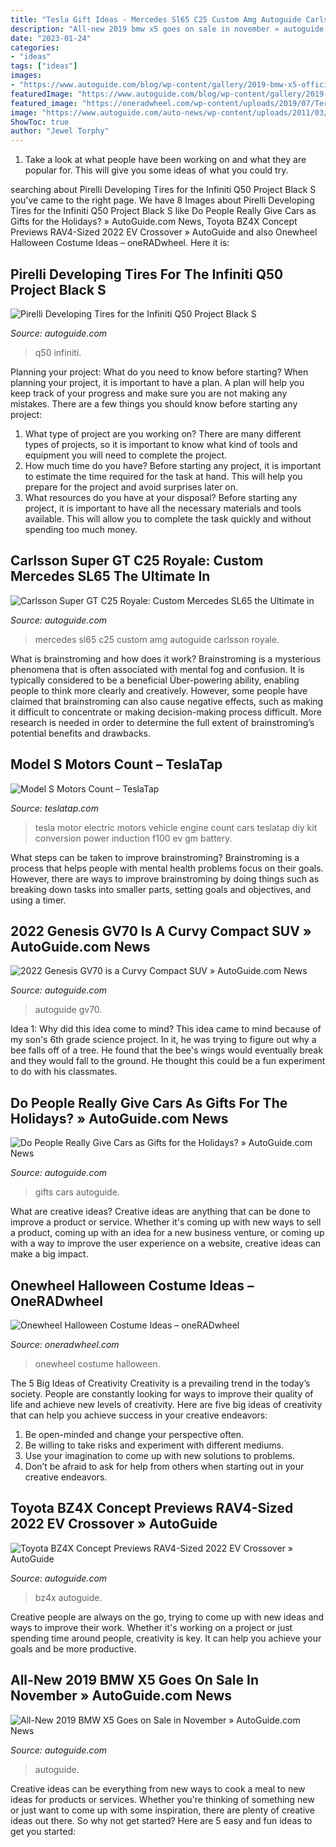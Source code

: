 ```yaml
---
title: "Tesla Gift Ideas - Mercedes Sl65 C25 Custom Amg Autoguide Carlsson Royale"
description: "All-new 2019 bmw x5 goes on sale in november » autoguide.com news"
date: "2023-01-24"
categories:
- "ideas"
tags: ["ideas"]
images:
- "https://www.autoguide.com/blog/wp-content/gallery/2019-bmw-x5-official-gallery/2019-bmw-x5-06.jpg"
featuredImage: "https://www.autoguide.com/blog/wp-content/gallery/2019-bmw-x5-official-gallery/2019-bmw-x5-06.jpg"
featured_image: "https://oneradwheel.com/wp-content/uploads/2019/07/Terry-Halloween-Onewheel-Costume-768x1024.jpg"
image: "https://www.autoguide.com/auto-news/wp-content/uploads/2011/03/carlsson_c25_royale_mercedes_sl65_amg_01-1024x768.jpg"
ShowToc: true
author: "Jewel Torphy"
---
```



1. Take a look at what people have been working on and what they are popular for. This will give you some ideas of what you could try. 

	

		
searching about Pirelli Developing Tires for the Infiniti Q50 Project Black S you've came to the right page. We have 8 Images about Pirelli Developing Tires for the Infiniti Q50 Project Black S like Do People Really Give Cars as Gifts for the Holidays? » AutoGuide.com News, Toyota BZ4X Concept Previews RAV4-Sized 2022 EV Crossover » AutoGuide and also Onewheel Halloween Costume Ideas – oneRADwheel. Here it is:
		
    
## Pirelli Developing Tires For The Infiniti Q50 Project Black S

<img loading=lazy src="https://www.autoguide.com/blog/wp-content/gallery/infiniti-q50-project-black-s-official-gallery/infiniti-q50-project-s-04.jpg" onerror="this.onerror=null;this.src='https://tse4.mm.bing.net/th?id=OIP.oZGT_2VFgazeK_Jzr_DU-QHaE8&amp;pid=15.1';" alt="Pirelli Developing Tires for the Infiniti Q50 Project Black S">

_Source: autoguide.com_

>q50 infiniti. 

	

Planning your project: What do you need to know before starting?
When planning your project, it is important to have a plan. A plan will help you keep track of your progress and make sure you are not making any mistakes. There are a few things you should know before starting any project:
1. What type of project are you working on? There are many different types of projects, so it is important to know what kind of tools and equipment you will need to complete the project.
2. How much time do you have? Before starting any project, it is important to estimate the time required for the task at hand. This will help you prepare for the project and avoid surprises later on.
3. What resources do you have at your disposal? Before starting any project, it is important to have all the necessary materials and tools available. This will allow you to complete the task quickly and without spending too much money.

    
## Carlsson Super GT C25 Royale: Custom Mercedes SL65 The Ultimate In

<img loading=lazy src="https://www.autoguide.com/auto-news/wp-content/uploads/2011/03/carlsson_c25_royale_mercedes_sl65_amg_01-1024x768.jpg" onerror="this.onerror=null;this.src='https://tse3.mm.bing.net/th?id=OIP.Q1kvgDC5YBy-3dBMClN4VwHaFj&amp;pid=15.1';" alt="Carlsson Super GT C25 Royale: Custom Mercedes SL65 the Ultimate in">

_Source: autoguide.com_

>mercedes sl65 c25 custom amg autoguide carlsson royale. 

	

What is brainstroming and how does it work?
Brainstroming is a mysterious phenomena that is often associated with mental fog and confusion. It is typically considered to be a beneficial Über-powering ability, enabling people to think more clearly and creatively. However, some people have claimed that brainstroming can also cause negative effects, such as making it difficult to concentrate or making decision-making process difficult. More research is needed in order to determine the full extent of brainstroming’s potential benefits and drawbacks.

    
## Model S Motors Count – TeslaTap

<img loading=lazy src="https://teslatap.com/wp-content/uploads/2013/01/tesla-motor.jpg" onerror="this.onerror=null;this.src='https://tse4.mm.bing.net/th?id=OIP.aoNyaIzsBvI-jNaFaRRkAQAAAA&amp;pid=15.1';" alt="Model S Motors Count – TeslaTap">

_Source: teslatap.com_

>tesla motor electric motors vehicle engine count cars teslatap diy kit conversion power induction f100 ev gm battery. 

	

What steps can be taken to improve brainstroming?
Brainstroming is a process that helps people with mental health problems focus on their goals. However, there are ways to improve brainstroming by doing things such as breaking down tasks into smaller parts, setting goals and objectives, and using a timer.

    
## 2022 Genesis GV70 Is A Curvy Compact SUV » AutoGuide.com News

<img loading=lazy src="https://www.autoguide.com/blog/wp-content/uploads/2020/10/2022-Genesis-GV70-Featured.jpg" onerror="this.onerror=null;this.src='https://tse2.mm.bing.net/th?id=OIP.1OuqPQ7RM2AGHPuJT4fNAQHaEi&amp;pid=15.1';" alt="2022 Genesis GV70 is a Curvy Compact SUV » AutoGuide.com News">

_Source: autoguide.com_

>autoguide gv70. 

	

Idea 1: Why did this idea come to mind?
This idea came to mind because of my son's 6th grade science project. In it, he was trying to figure out why a bee falls off of a tree. He found that the bee's wings would eventually break and they would fall to the ground. He thought this could be a fun experiment to do with his classmates.

    
## Do People Really Give Cars As Gifts For The Holidays? » AutoGuide.com News

<img loading=lazy src="https://www.autoguide.com/auto-news/wp-content/uploads/2010/12/holiday-gifts-new-car.jpg" onerror="this.onerror=null;this.src='https://tse4.mm.bing.net/th?id=OIP.cT1WNnErFRzH9uxgqRJHowHaEB&amp;pid=15.1';" alt="Do People Really Give Cars as Gifts for the Holidays? » AutoGuide.com News">

_Source: autoguide.com_

>gifts cars autoguide. 

	

What are creative ideas?
Creative ideas are anything that can be done to improve a product or service. Whether it's coming up with new ways to sell a product, coming up with an idea for a new business venture, or coming up with a way to improve the user experience on a website, creative ideas can make a big impact.

    
## Onewheel Halloween Costume Ideas – OneRADwheel

<img loading=lazy src="https://oneradwheel.com/wp-content/uploads/2019/07/Terry-Halloween-Onewheel-Costume-768x1024.jpg" onerror="this.onerror=null;this.src='https://tse3.mm.bing.net/th?id=OIP.Skt3VwKnjiRrojNRBxZHgQHaJ4&amp;pid=15.1';" alt="Onewheel Halloween Costume Ideas – oneRADwheel">

_Source: oneradwheel.com_

>onewheel costume halloween. 

	

The 5 Big Ideas of Creativity
Creativity is a prevailing trend in the today’s society. People are constantly looking for ways to improve their quality of life and achieve new levels of creativity. Here are five big ideas of creativity that can help you achieve success in your creative endeavors: 
1. Be open-minded and change your perspective often.
2. Be willing to take risks and experiment with different mediums.
3. Use your imagination to come up with new solutions to problems.
4. Don’t be afraid to ask for help from others when starting out in your creative endeavors.

    
## Toyota BZ4X Concept Previews RAV4-Sized 2022 EV Crossover » AutoGuide

<img loading=lazy src="https://www.autoguide.com/blog/wp-content/uploads/2021/04/2022-Toyota-BZ4X-Concept-Featured.jpg" onerror="this.onerror=null;this.src='https://tse2.mm.bing.net/th?id=OIP.J5Dd7QGYNJAQKUl8P-8RugHaEi&amp;pid=15.1';" alt="Toyota BZ4X Concept Previews RAV4-Sized 2022 EV Crossover » AutoGuide">

_Source: autoguide.com_

>bz4x autoguide. 

	

Creative people are always on the go, trying to come up with new ideas and ways to improve their work. Whether it's working on a project or just spending time around people, creativity is key. It can help you achieve your goals and be more productive.

    
## All-New 2019 BMW X5 Goes On Sale In November » AutoGuide.com News

<img loading=lazy src="https://www.autoguide.com/blog/wp-content/gallery/2019-bmw-x5-official-gallery/2019-bmw-x5-06.jpg" onerror="this.onerror=null;this.src='https://tse1.mm.bing.net/th?id=OIP.mJuOZdmnunm3-ytPJK_A9gHaE8&amp;pid=15.1';" alt="All-New 2019 BMW X5 Goes on Sale in November » AutoGuide.com News">

_Source: autoguide.com_

>autoguide. 

	

Creative ideas can be everything from new ways to cook a meal to new ideas for products or services. Whether you're thinking of something new or just want to come up with some inspiration, there are plenty of creative ideas out there. So why not get started? Here are 5 easy and fun ideas to get you started: 

